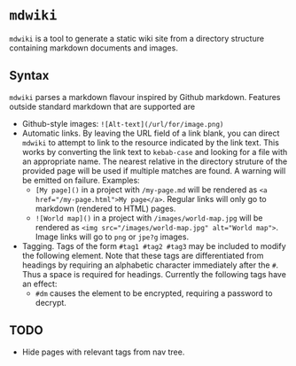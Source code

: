 # `mdwiki`

`mdwiki` is a tool to generate a static wiki site from a directory structure
containing markdown documents and images.

## Syntax

`mdwiki` parses a markdown flavour inspired by Github markdown. Features outside
standard markdown that are supported are

* Github-style images: `![Alt-text](/url/for/image.png)`
* Automatic links. By leaving the URL field of a link blank, you can direct
    `mdwiki` to attempt to link to the resource indicated by the link text. This
    works by converting the link text to `kebab-case` and looking for a file
    with an appropriate name. The nearest relative in the directory struture of
    the provided page will be used if multiple matches are found. A warning will
    be emitted on failure. Examples:
    * `[My page]()` in a project with `/my-page.md` will be rendered as
        `<a href="/my-page.html">My page</a>`. Regular links will only go to
        markdown (rendered to HTML) pages.
    * `![World map]()` in a project with `/images/world-map.jpg` will be
        rendered as `<img src="/images/world-map.jpg" alt="World map">`. Image
        links will go to `png` or `jpe?g` images.
* Tagging. Tags of the form `#tag1 #tag2 #tag3` may be included to modify the
    following element. Note that these tags are differentiated from headings
    by requiring an alphabetic character immediately after the `#`. Thus a space
    is required for headings. Currently the following tags have an effect:
    * `#dm` causes the element to be encrypted, requiring a password to decrypt.

## TODO

* Hide pages with relevant tags from nav tree.
